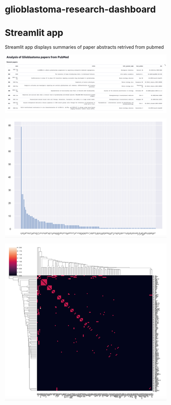 # glioblastoma-research-dashboard


# Streamlit app

Streamlit app displays summaries of paper abstracts retrived from pubmed

![Papers](/figures/new_papers.png)

![Barplot](/figures/barplot.png)

![Heatmap](/figures/clustermap.png)

